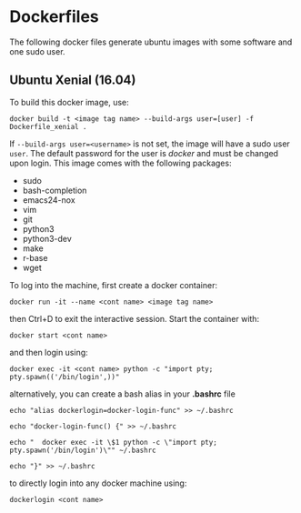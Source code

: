 # Dockerfiles
The following docker files generate ubuntu images with some software and one sudo user.
## Ubuntu Xenial (16.04)
To build this docker image, use:

`docker build -t <image tag name> --build-args user=[user] -f Dockerfile_xenial .`

If `--build-args user=<username>` is not set, the image will have a sudo user `user`. The default password for the user is _docker_ and must be changed upon login.
This image comes with the following packages:
* sudo
* bash-completion
* emacs24-nox
* vim
* git
* python3
* python3-dev
* make
* r-base
* wget

To log into the machine, first create a docker container:

`docker run -it --name <cont name> <image tag name>`

then Ctrl+D to exit the interactive session. Start the container with:

`docker start <cont name>`

and then login using:

`docker exec -it <cont name> python -c "import pty; pty.spawn(('/bin/login',))"`

alternatively, you can create a bash alias in your **.bashrc** file

`echo "alias dockerlogin=docker-login-func" >> ~/.bashrc`

`echo "docker-login-func() {" >> ~/.bashrc`

`echo "  docker exec -it \$1 python -c \"import pty; pty.spawn('/bin/login')\"" ~/.bashrc`

`echo "}" >> ~/.bashrc`

to directly login into any docker machine using:

`dockerlogin <cont name>`
